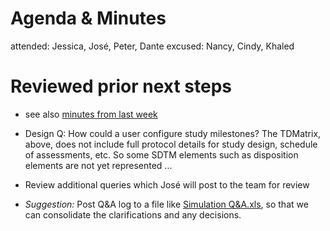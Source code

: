 # Agenda & Minutes
attended: Jessica, José, Peter, Dante
excused: Nancy, Cindy, Khaled

# Reviewed prior next steps
* see also [minutes from last week](./2020-08-28.md)
* Design Q: How could a user configure study milestones? The TDMatrix, above, does not include full protocol details for study design, schedule of assessments, etc. So some SDTM elements such as disposition elements are not yet represented ...

* Review additional queries which José will post to the team for review
* *Suggestion:* Post Q&A log to a file like [Simulation Q&A.xls](../TrialDesign-Tool/Simulation-Q-and-A.xlsx), so that we can consolidate the clarifications and any decisions.
